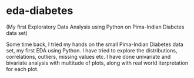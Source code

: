 # eda-diabetes

(My first Exploratory Data Analysis using Python on Pima-Indian Diabetes data set)

Some time back, I tried my hands on the small Pima-Indian Diabetes data set, my first EDA using Python. I have tried to explore the distributions, correlations, outliers, missing values etc. I have done univariate and bivariate analysis with multitude of plots, along with real world iterpretation for each plot. 
